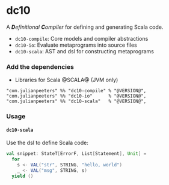 # dc10
A ***D**efinitional* ***C**ompiler* for defining and generating Scala code.
 - `dc10-compile`: Core models and compiler abstractions
 - `dc10-io`: Evaluate metaprograms into source files
 - `dc10-scala`: AST and dsl for constructing metaprograms

### Add the dependencies
 - Libraries for Scala @SCALA@ (JVM only)

```
"com.julianpeeters" %% "dc10-compile" % "@VERSION@",
"com.julianpeeters" %% "dc10-io"      % "@VERSION@",
"com.julianpeeters" %% "dc10-scala"   % "@VERSION@",
```

### Usage

#### `dc10-scala`

Use the dsl to define Scala code:

```scala
val snippet: StateT[ErrorF, List[Statement], Unit] = 
  for
    s <- VAL("str", STRING, "hello, world")
    _ <- VAL("msg", STRING, s)
  yield ()
```
